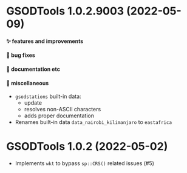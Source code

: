 # GSODTools 1.0.2.9003 (2022-05-09)

#### ✨ features and improvements

#### 🐛 bug fixes

#### 💬 documentation etc

#### 🍬 miscellaneous

  * `gsodstations` built-in data:
    - update
    - resolves non-ASCII characters
    - adds proper documentation
  * Renames built-in data `data_nairobi_kilimanjaro` to `eastafrica`


# GSODTools 1.0.2 (2022-05-02)

  * Implements `wkt` to bypass `sp::CRS()` related issues (#5)
